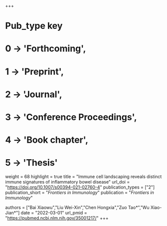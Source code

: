 +++
# Pub_type key
# 0 -> 'Forthcoming',
# 1 -> 'Preprint',
# 2 -> 'Journal',
# 3 -> 'Conference Proceedings',
# 4 -> 'Book chapter',
# 5 -> 'Thesis'

weight = 68
highlight = true
title = "Immune cell landscaping reveals distinct immune signatures of inflammatory bowel disease"
url_doi = "https://doi.org/10.1007/s00394-021-02760-4"
publication_types = ["2"]
publication_short = "*Frontiers in Immunology*"
publication = "*Frontiers in Immunology*"

authors = ["Bai Xiaowu","Liu Wei-Xin","Chen Hongxia","Zuo Tao*","Wu Xiao-Jian*"]
date = "2022-03-01"
url_pmid = "https://pubmed.ncbi.nlm.nih.gov/35001217/"
+++
